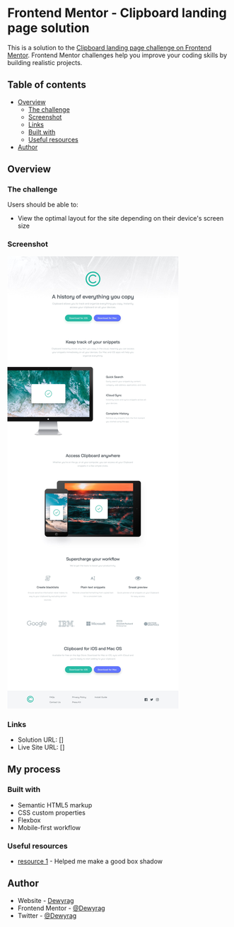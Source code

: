 # Frontend Mentor - Clipboard landing page solution

This is a solution to the [Clipboard landing page challenge on Frontend Mentor](https://www.frontendmentor.io/challenges/clipboard-landing-page-5cc9bccd6c4c91111378ecb9). Frontend Mentor challenges help you improve your coding skills by building realistic projects. 

## Table of contents

- [Overview](#overview)
  - [The challenge](#the-challenge)
  - [Screenshot](#screenshot)
  - [Links](#links)
  - [Built with](#built-with)
  - [Useful resources](#useful-resources)
- [Author](#author)


## Overview

### The challenge

Users should be able to:

- View the optimal layout for the site depending on their device's screen size

### Screenshot

![](design/desktop-design.jpg)

### Links

- Solution URL: []
- Live Site URL: []

## My process

### Built with

- Semantic HTML5 markup
- CSS custom properties
- Flexbox
- Mobile-first workflow

### Useful resources

- [resource 1](https://getcssscan.com/css-box-shadow-examples) - Helped me make a good box shadow

## Author

- Website - [Dewyrag](https://www.your-site.com)
- Frontend Mentor - [@Dewyrag](https://www.frontendmentor.io/profile/Dewyrag)
- Twitter - [@Dewyrag](https://www.twitter.com/Dewyrag)

